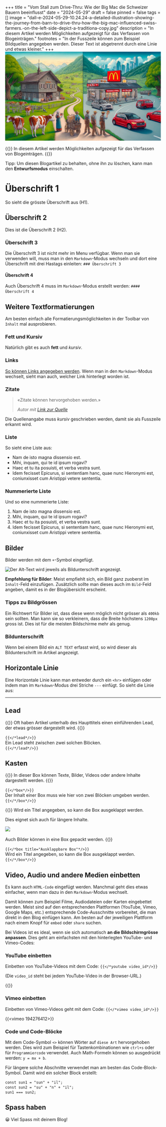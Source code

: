 +++
title = "Vom Stall zum Drive-Thru: Wie der Big Mac die Schweizer Bauern beeinflusst"
date = "2024-05-29"
draft = false
pinned = false
tags = []
image = "dall-e-2024-05-29-10.24.24-a-detailed-illustration-showing-the-journey-from-barn-to-drive-thru-how-the-big-mac-influenced-swiss-farmers.-on-the-left-side-depict-a-traditiona-copy.jpg"
description = "In diesem Artikel werden Möglichkeiten aufgezeigt für das Verfassen von Blogeinträgen."
footnotes = "In der Fusszeile können zum Beispiel Bildquellen angegeben werden. Dieser Text ist abgetrennt durch eine Linie und etwas kleiner."
+++
![](dall-e-2024-05-29-10.24.24-a-detailed-illustration-showing-the-journey-from-barn-to-drive-thru-how-the-big-mac-influenced-swiss-farmers.-on-the-left-side-depict-a-traditiona-copy.jpg "Nigga")

{{<lead>}}
In diesem Artikel werden Möglichkeiten aufgezeigt für das Verfassen von Blogeinträgen.
{{</lead>}}

Tipp: Um diesen Blogartikel zu behalten, ohne ihn zu löschen, kann man den **Entwurfsmodus** einschalten.

# Überschrift 1

So sieht die grösste Überschrift aus (H1).

## Überschrift 2

Dies ist die Überschrift 2 (H2).

### Überschrift 3

Die Überschrift 3 ist nicht mehr im Menu verfügbar. Wenn man sie verwenden will, muss man in den `Markdown`-Modus wechseln und dort eine Überschrift mit drei Hastags einleiten: `### Überschrift 3`

#### Überschrift 4

Auch Überschrift 4 muss im `Markdown`-Modus erstellt werden: `#### Überschrift 4`

## Weitere Textformatierungen

Am besten einfach alle Formatierungsmöglichkeiten in der Toolbar von `Inhalt` mal ausprobieren.

### Fett und Kursiv

Natürlich gibt es auch **fett** und *kursiv*.

### Links

[So können Links angegeben werden](https://www.lilo.blog). Wenn man in den `Markdown`-Modus wechselt, sieht man auch, welcher Link hinterlegt worden ist.

### Zitate

> «Zitate können hervorgehoben werden.»
>
> *Autor mit [Link zur Quelle](https://www.lilo.blog)*

Die Quellenangabe muss *kursiv* geschrieben werden, damit sie als Fusszeile erkannt wird.

### Liste

So sieht eine Liste aus:

* Nam de isto magna dissensio est.
* Mihi, inquam, qui te id ipsum rogavi?
* Haec et tu ita posuisti, et verba vestra sunt.
* Idem fecisset Epicurus, si sententiam hanc, quae nunc Hieronymi est, coniunxisset cum Aristippi vetere sententia.

### Nummerierte Liste

Und so eine nummerierte Liste:

1. Nam de isto magna dissensio est.
2. Mihi, inquam, qui te id ipsum rogavi?
3. Haec et tu ita posuisti, et verba vestra sunt.
4. Idem fecisset Epicurus, si sententiam hanc, quae nunc Hieronymi est, coniunxisset cum Aristippi vetere sententia.

## Bilder

Bilder werden mit dem `+`-Symbol eingefügt.

![Der Alt-Text wird jeweils als Bildunterschrift angezeigt.](/img/default-image.jpg)

**Empfehlung für Bilder**: Meist empfiehlt sich, ein Bild ganz zuoberst im `Inhalt`-Feld einzufügen. Zusätzlich sollte man dieses auch im `Bild`-Feld angeben, damit es in der Blogübersicht erscheint.

### Tipps zu Bildgrössen

Ein Richtwert für Bilder ist, dass diese wenn möglich nicht grösser als `400kb` sein sollten. Man kann sie so verkleinern, dass die Breite höchstens `1200px` gross ist. Dies ist für die meisten Bildschirme mehr als genug.

### Bildunterschrift

Wenn bei einem Bild ein `ALT TEXT` erfasst wird, so wird dieser als Bildunterschrift im Artikel angezeigt.

## Horizontale Linie

Eine Horizontale Linie kann man entweder durch ein `<hr>` einfügen oder indem man im `Markdown`-Modus drei Striche `---` einfügt. So sieht die Linie aus:

- - -

## Lead

{{<lead>}}
Oft haben Artikel unterhalb des Haupttitels einen einführenden Lead, der etwas grösser dargestellt wird.
{{</lead>}}

`{{</*lead*/>}}`\
Ein Lead steht zwischen zwei solchen Blöcken.\
`{{</*/lead*/>}}`

## Kasten

{{<box>}}
In dieser Box können Texte, Bilder, Videos oder andere Inhalte dargestellt werden.
{{</box>}}

`{{</*box*/>}}`\
Der Inhalt einer Box muss wie hier von zwei Blöcken umgeben werden.\
`{{</*/box*/>}}`

{{<box title="Ausklappbare Box">}}
Wird ein Titel angegeben, so kann die Box ausgeklappt werden.

Dies eignet sich auch für längere Inhalte.

![](/img/default-image.jpg)

Auch Bilder können in eine Box gepackt werden.
{{</box>}}

`{{</*box title="Ausklappbare Box"*/>}}`\
Wird ein Titel angegeben, so kann die Box ausgeklappt werden.\
`{{</*/box*/>}}`

## Video, Audio und andere Medien einbetten

Es kann auch `HTML-Code` eingefügt werden. Manchmal geht dies etwas einfacher, wenn man dazu in den `Markdown`-Modus wechselt.

Damit können zum Beispiel Filme, Audiodateien oder Karten eingebettet werden. Meist sind auf den entsprechenden Plattformen (YouTube, Vimeo, Google Maps, etc.) entsprechende Code-Ausschnitte vorbereitet, die man direkt in den Blog einfügen kann. Am besten auf der jeweiligen Plattform nach einem Knopf für `embed` oder `share` suchen.

Bei Videos ist es ideal, wenn sie sich automatisch **an die Bildschirmgrösse anpassen**. Dies geht am einfachsten mit den hinterlegten YouTube- und Vimeo-Codes:

### YouTube einbetten

Einbetten von YouTube-Videos mit dem Code: `{{</*youtube video_id*/>}}`

(Die `video_id` steht bei jedem YouTube-Video in der Browser-URL.)

{{<youtube kQjtK32mGJQ>}}

### Vimeo einbetten

Einbetten von Vimeo-Videos geht mit dem Code: `{{</*vimeo video_id*/>}}`

{{<vimeo 194276412>}}

### Code und Code-Blöcke

Mit dem Code-Symbol `<>` können Wörter auf `diese Art` hervorgehoben werden. Dies wird zum Beispiel für Tastenkombinationen wie `ctrl+s` oder für `Programmiercode` verwendet. Auch Math-Formeln können so ausgedrückt werden: `y = mx + b`.

Für längere solche Abschnitte verwendet man am besten das Code-Block-Symbol. Damit wird ein solcher Block erstellt:

```
const sun1 = "sun" + "il";
const sun2 = "su" + "n" + "il";
sun1 === sun2;
```

## Spass haben

😀 Viel Spass mit deinem Blog!